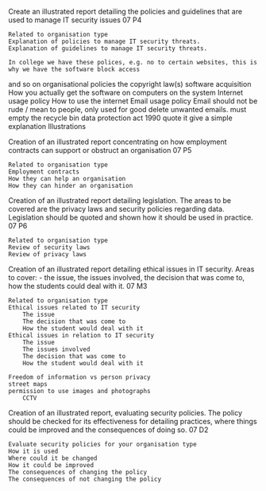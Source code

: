 Create an illustrated report detailing the policies and guidelines that are used to manage IT security issues
07 P4

	Related to organisation type
	Explanation of policies to manage IT security threats.
	Explanation of guidelines to manage IT security threats.

	In college we have these polices, e.g. no to certain websites, this is why we have the software block access
and so on
	organisational policies
	the copyright law(s)
	software acquisition
		How you actually get the software on computers on the system
	Internet usage policy
		How to use the internet
	Email usage policy
		Email should not be rude / mean to people, only used for good
		delete unwanted emails.
		must empty the recycle bin
	data protection act 1990
		quote it
		give a simple explanation
	Illustrations

Creation of an illustrated report concentrating on how employment contracts can support or obstruct an organisation 07 P5

	Related to organisation type
	Employment contracts
	How they can help an organisation
	How they can hinder an organisation

Creation of an illustrated report detailing legislation. The areas to be covered are the privacy laws and security policies regarding data. Legislation should be quoted and shown how it should be used in practice. 07 P6

	Related to organisation type
	Review of security laws
	Review of privacy laws


Creation of an illustrated report detailing ethical issues in IT security. Areas to cover: - the issue, the issues involved, the decision that was come to, how the students could deal with it. 07 M3

	Related to organisation type
	Ethical issues related to IT security
		The issue
		The decision that was come to
		How the student would deal with it
	Ethical issues in relation to IT security
		The issue
		The issues involved
		The decision that was come to
		How the student would deal with it

	Freedom of information vs person privacy
	street maps
	permission to use images and photographs
		CCTV

Creation of an illustrated report, evaluating security policies. The policy should be checked for its
effectiveness for detailing practices, where things could be improved and the consequences of doing so. 07 D2

	Evaluate security policies for your organisation type
	How it is used
	Where could it be changed
	How it could be improved
	The consequences of changing the policy
	The consequences of not changing the policy
